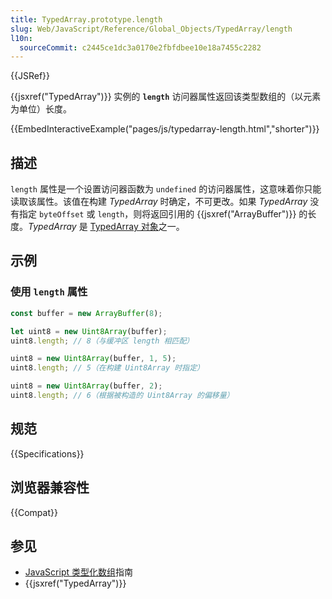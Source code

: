 ```yaml
---
title: TypedArray.prototype.length
slug: Web/JavaScript/Reference/Global_Objects/TypedArray/length
l10n:
  sourceCommit: c2445ce1dc3a0170e2fbfdbee10e18a7455c2282
---
```


{{JSRef}}

{{jsxref("TypedArray")}} 实例的 **`length`** 访问器属性返回该类型数组的（以元素为单位）长度。

{{EmbedInteractiveExample("pages/js/typedarray-length.html","shorter")}}

## 描述

`length` 属性是一个设置访问器函数为 `undefined` 的访问器属性，这意味着你只能读取该属性。该值在构建 _TypedArray_ 时确定，不可更改。如果 _TypedArray_ 没有指定 `byteOffset` 或 `length`，则将返回引用的 {{jsxref("ArrayBuffer")}} 的长度。_TypedArray_ 是 [TypedArray 对象](/zh-CN/docs/Web/JavaScript/Reference/Global_Objects/TypedArray#typedarray_对象)之一。

## 示例

### 使用 `length` 属性

```js
const buffer = new ArrayBuffer(8);

let uint8 = new Uint8Array(buffer);
uint8.length; // 8（与缓冲区 length 相匹配）

uint8 = new Uint8Array(buffer, 1, 5);
uint8.length; // 5（在构建 Uint8Array 时指定）

uint8 = new Uint8Array(buffer, 2);
uint8.length; // 6（根据被构造的 Uint8Array 的偏移量）
```

## 规范

{{Specifications}}

## 浏览器兼容性

{{Compat}}

## 参见

- [JavaScript 类型化数组](/zh-CN/docs/Web/JavaScript/Guide/Typed_arrays)指南
- {{jsxref("TypedArray")}}
